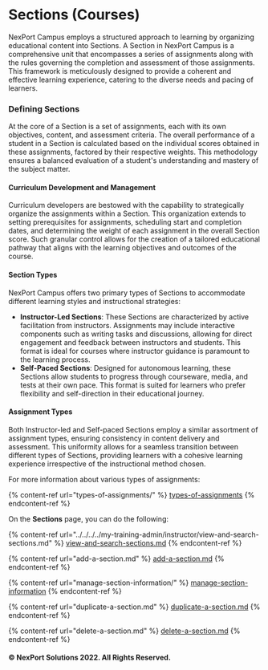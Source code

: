 # Sections (Courses)

NexPort Campus employs a structured approach to learning by organizing educational content into Sections. A Section in NexPort Campus is a comprehensive unit that encompasses a series of assignments along with the rules governing the completion and assessment of those assignments. This framework is meticulously designed to provide a coherent and effective learning experience, catering to the diverse needs and pacing of learners.

### Defining Sections

At the core of a Section is a set of assignments, each with its own objectives, content, and assessment criteria. The overall performance of a student in a Section is calculated based on the individual scores obtained in these assignments, factored by their respective weights. This methodology ensures a balanced evaluation of a student's understanding and mastery of the subject matter.

#### Curriculum Development and Management

Curriculum developers are bestowed with the capability to strategically organize the assignments within a Section. This organization extends to setting prerequisites for assignments, scheduling start and completion dates, and determining the weight of each assignment in the overall Section score. Such granular control allows for the creation of a tailored educational pathway that aligns with the learning objectives and outcomes of the course.

#### Section Types

NexPort Campus offers two primary types of Sections to accommodate different learning styles and instructional strategies:

* **Instructor-Led Sections**: These Sections are characterized by active facilitation from instructors. Assignments may include interactive components such as writing tasks and discussions, allowing for direct engagement and feedback between instructors and students. This format is ideal for courses where instructor guidance is paramount to the learning process.
* **Self-Paced Sections**: Designed for autonomous learning, these Sections allow students to progress through courseware, media, and tests at their own pace. This format is suited for learners who prefer flexibility and self-direction in their educational journey.

#### Assignment Types

Both Instructor-led and Self-paced Sections employ a similar assortment of assignment types, ensuring consistency in content delivery and assessment. This uniformity allows for a seamless transition between different types of Sections, providing learners with a cohesive learning experience irrespective of the instructional method chosen.

For more information about various types of assignments:

{% content-ref url="types-of-assignments/" %}
[types-of-assignments](types-of-assignments/)
{% endcontent-ref %}



On the **Sections** page, you can do the following:

{% content-ref url="../../../../my-training-admin/instructor/view-and-search-sections.md" %}
[view-and-search-sections.md](../../../../my-training-admin/instructor/view-and-search-sections.md)
{% endcontent-ref %}

{% content-ref url="add-a-section.md" %}
[add-a-section.md](add-a-section.md)
{% endcontent-ref %}

{% content-ref url="manage-section-information/" %}
[manage-section-information](manage-section-information/)
{% endcontent-ref %}

{% content-ref url="duplicate-a-section.md" %}
[duplicate-a-section.md](duplicate-a-section.md)
{% endcontent-ref %}

{% content-ref url="delete-a-section.md" %}
[delete-a-section.md](delete-a-section.md)
{% endcontent-ref %}

#### © NexPort Solutions 2022. All Rights Reserved.
